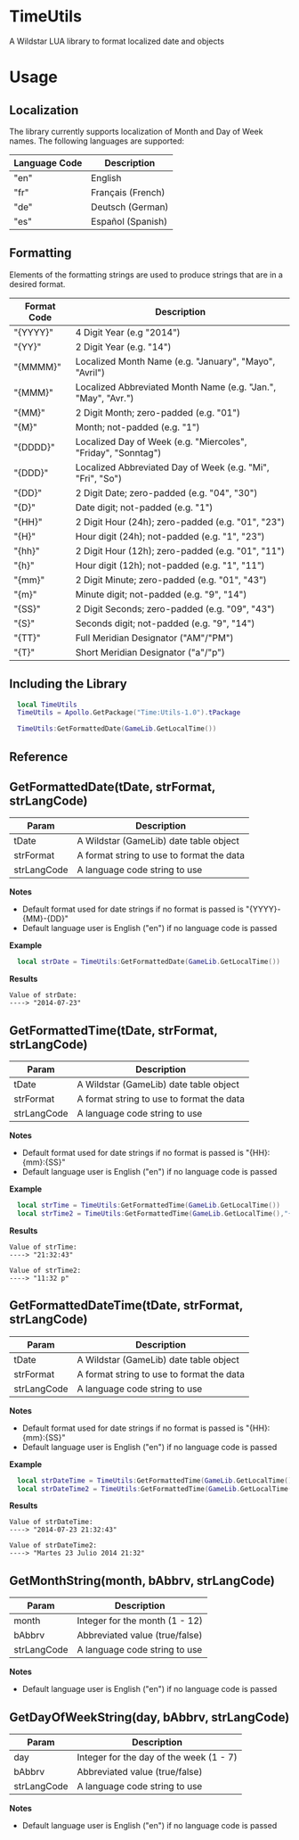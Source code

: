 TimeUtils
=========
A Wildstar LUA library to format localized date and objects

Usage
=====
## Localization
The library currently supports localization of Month and Day of Week names. The following languages are supported:

| Language Code | Description |
| ------------- | ----------- |
| "en" | English |
| "fr" | Français (French) |
| "de" | Deutsch (German) |
| "es" | Español (Spanish) |

## Formatting
Elements of the formatting strings are used to produce strings that are in a desired format.

| Format Code | Description |
| ----------- | ----------- |
| "{YYYY}" | 4 Digit Year (e.g "2014") |
| "{YY}" | 2 Digit Year (e.g. "14") |
| "{MMMM}" | Localized Month Name (e.g. "January", "Mayo", "Avril") |
| "{MMM}" | Localized Abbreviated Month Name (e.g. "Jan.", "May", "Avr.") |
| "{MM}" | 2 Digit Month; zero-padded (e.g. "01") |
| "{M}" | Month; not-padded (e.g. "1") |
| "{DDDD}" | Localized Day of Week (e.g. "Miercoles", "Friday", "Sonntag") |
| "{DDD}" | Localized Abbreviated Day of Week (e.g. "Mi", "Fri", "So") |
| "{DD}" | 2 Digit Date; zero-padded (e.g. "04", "30") |
| "{D}" | Date digit; not-padded (e.g. "1") |
| "{HH}" | 2 Digit Hour (24h); zero-padded (e.g. "01", "23") |
| "{H}" | Hour digit (24h); not-padded (e.g. "1", "23") |
| "{hh}" | 2 Digit Hour (12h); zero-padded (e.g. "01", "11") |
| "{h}" |  Hour digit (12h); not-padded (e.g. "1", "11") |
| "{mm}" | 2 Digit Minute; zero-padded (e.g. "01", "43") |
| "{m}" | Minute digit; not-padded (e.g. "9", "14") |
| "{SS}" | 2 Digit Seconds; zero-padded (e.g. "09", "43") |
| "{S}" | Seconds digit; not-padded (e.g. "9", "14") |
| "{TT}" | Full Meridian Designator ("AM"/"PM") |
| "{T}" | Short Meridian Designator ("a"/"p") |

## Including the Library 
```lua
  local TimeUtils
  TimeUtils = Apollo.GetPackage("Time:Utils-1.0").tPackage

  TimeUtils:GetFormattedDate(GameLib.GetLocalTime())
```

Reference
---------
## GetFormattedDate(tDate, strFormat, strLangCode)
| Param | Description |
| ----- | ----------- |
| tDate | A Wildstar (GameLib) date table object |
| strFormat | A format string to use to format the data |
| strLangCode | A language code string to use |

**Notes**
* Default format used for date strings if no format is passed is "{YYYY}-{MM}-{DD}"
* Default language user is English ("en") if no language code is passed

**Example**
```lua
  local strDate = TimeUtils:GetFormattedDate(GameLib.GetLocalTime())
```
**Results**
```
Value of strDate:
----> "2014-07-23"
```

## GetFormattedTime(tDate, strFormat, strLangCode)
| Param | Description |
| ----- | ----------- |
| tDate | A Wildstar (GameLib) date table object |
| strFormat | A format string to use to format the data |
| strLangCode | A language code string to use |

**Notes**
* Default format used for date strings if no format is passed is "{HH}:{mm}:{SS}"
* Default language user is English ("en") if no language code is passed

**Example**
```lua
  local strTime = TimeUtils:GetFormattedTime(GameLib.GetLocalTime())
  local strTime2 = TimeUtils:GetFormattedTime(GameLib.GetLocalTime(),"{hh}.{mm} {T}")
```
**Results**
```
Value of strTime:
----> "21:32:43"

Value of strTime2:
----> "11:32 p"
```

## GetFormattedDateTime(tDate, strFormat, strLangCode)
| Param | Description |
| ----- | ----------- |
| tDate | A Wildstar (GameLib) date table object |
| strFormat | A format string to use to format the data |
| strLangCode | A language code string to use |

**Notes**
* Default format used for date strings if no format is passed is "{HH}:{mm}:{SS}"
* Default language user is English ("en") if no language code is passed

**Example**
```lua
  local strDateTime = TimeUtils:GetFormattedTime(GameLib.GetLocalTime())
  local strDateTime2 = TimeUtils:GetFormattedTime(GameLib.GetLocalTime(),"{DDDD} {D} {MMMM} {YYYY} {HH}:{mm}", "es")
```
**Results**
```
Value of strDateTime:
----> "2014-07-23 21:32:43"

Value of strDateTime2:
----> "Martes 23 Julio 2014 21:32"
```

## GetMonthString(month, bAbbrv, strLangCode)
| Param | Description |
| ----- | ----------- |
| month | Integer for the month (1 - 12) |
| bAbbrv | Abbreviated value (true/false) |
| strLangCode | A language code string to use |

**Notes**
* Default language user is English ("en") if no language code is passed

## GetDayOfWeekString(day, bAbbrv, strLangCode)
| Param | Description |
| ----- | ----------- |
| day | Integer for the day of the week (1 - 7) |
| bAbbrv | Abbreviated value (true/false) |
| strLangCode | A language code string to use |

**Notes**
* Default language user is English ("en") if no language code is passed
